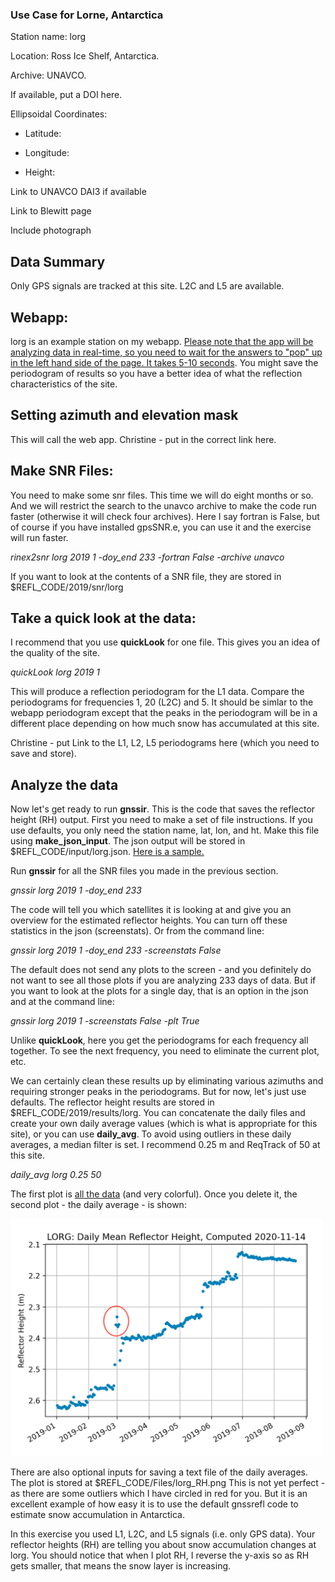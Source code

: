 ### Use Case for Lorne, Antarctica

Station name: lorg 

Location: Ross Ice Shelf, Antarctica. 

Archive: UNAVCO.  

If available, put a DOI here.

Ellipsoidal Coordinates:

- Latitude:

- Longitude:

- Height:


Link to UNAVCO DAI3 if available

Link to Blewitt page

Include photograph

## Data Summary

Only GPS signals are tracked at this site.  L2C and L5 are available.

## Webapp:

lorg is an example station on my webapp. [Please note that the app will be analyzing data in 
real-time, so you need to wait for the answers to "pop" up in the left hand side of the page. It takes 5-10 
seconds](https://gnss-reflections.org/fancy6?example=lorg). You might save the periodogram of results so you have a 
better idea of what the reflection characteristics of the site.


## Setting azimuth and elevation mask

This will call the web app.  Christine - put in the correct link here.

## Make SNR Files:

You need to make some snr files. This time we will do eight months or so. 
And we will restrict the search to the unavco archive to make the code run faster (otherwise it will check
four archives). Here I say fortran is False, but of course if you have installed gpsSNR.e, you can 
use it and the exercise will run faster.

*rinex2snr lorg 2019 1 -doy_end 233 -fortran False -archive unavco*

If you want to look at the contents of a SNR file, they are stored in $REFL_CODE/2019/snr/lorg

## Take a quick look at the data:

I recommend that you use **quickLook** for one file. This gives you an idea of the quality of the site.

*quickLook lorg 2019 1*

This will produce a reflection periodogram for the L1 data. 
Compare the periodograms for frequencies 1, 20 (L2C) and 5. 
It should be simlar to the webapp periodogram except that the peaks in the periodogram
will be in a different place depending on how much snow has accumulated at this site.

Christine - put Link to the L1, L2, L5 periodograms here (which you need to save and store).


## Analyze the data

Now let's get ready to run **gnssir**. This is the code that saves the reflector height (RH) output.
First you need to make a set of file instructions. If you use defaults, you only
need the station name, lat, lon, and ht. Make this file using **make_json_input**.
The json output will be stored in $REFL_CODE/input/lorg.json.
[Here is a sample.](lorg.json)

Run **gnssir** for all the SNR files you made in the previous section.

*gnssir lorg 2019 1 -doy_end 233*

The code will tell you which satellites it is looking at and give you an overview for 
the estimated reflector heights. You can turn off these statistics in the json (screenstats).
Or from the command line:

*gnssir lorg 2019 1 -doy_end 233 -screenstats False*

The default does not send any plots to the screen - and you definitely do not want to see all those plots 
if you are analyzing 233 days of data. But if you want to look at the plots for a single day, that is an option in the json 
and at the command line:

*gnssir lorg 2019 1 -screenstats False -plt True* 

Unlike **quickLook**, here you get the periodograms for each frequency all 
together. To see the next frequency, you need to eliminate the current plot, etc.

We can certainly clean these results up by eliminating various azimuths and requiring stronger peaks in the periodograms.
But for now, let's just use defaults.
The reflector height results are stored in $REFL_CODE/2019/results/lorg. You can concatenate 
the daily files and create your own daily average values (which is what is appropriate for this site), or you can 
use **daily_avg**. To avoid using outliers in these daily averages, a median filter is set.  I recommend 
0.25 m and ReqTrack of 50 at this site.

*daily_avg lorg 0.25 50*

The first plot is [all the data](lorg_1.png) (and very colorful). Once you delete it,
the second plot - the daily average - is shown: 

<img src="lorg_2.png" width="500"/>

There are also optional inputs for saving a text file of the daily averages. 
The plot is stored at $REFL_CODE/Files/lorg_RH.png 
This is not yet perfect - as there are some outliers which I have circled in red for you. 
But it is an excellent example of how easy it is to use the default gnssrefl code to estimate snow accumulation in Antarctica.

In this exercise you used L1, L2C, and L5 signals (i.e. only GPS data). Your reflector heights (RH) are telling you 
about snow accumulation changes at lorg. You should notice that when I plot RH, I reverse the y-axis so 
as RH gets smaller, that means the snow layer is increasing.
